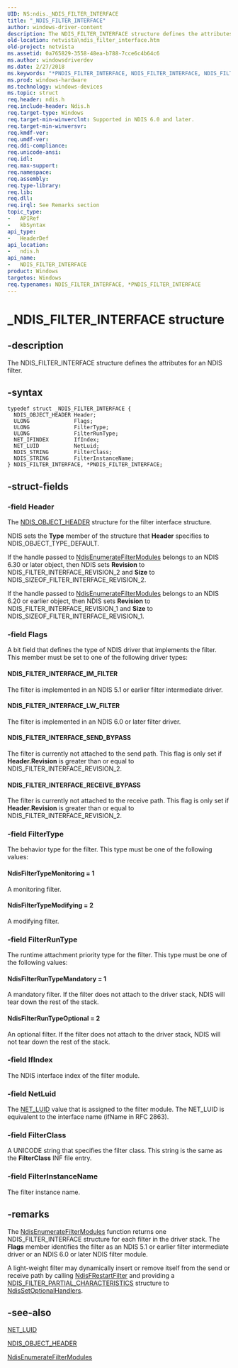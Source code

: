 ```yaml
---
UID: NS:ndis._NDIS_FILTER_INTERFACE
title: "_NDIS_FILTER_INTERFACE"
author: windows-driver-content
description: The NDIS_FILTER_INTERFACE structure defines the attributes for an NDIS filter.
old-location: netvista\ndis_filter_interface.htm
old-project: netvista
ms.assetid: 0a765829-3558-48ea-b788-7cce6c4b64c6
ms.author: windowsdriverdev
ms.date: 2/27/2018
ms.keywords: "*PNDIS_FILTER_INTERFACE, NDIS_FILTER_INTERFACE, NDIS_FILTER_INTERFACE structure [Network Drivers Starting with Windows Vista], PNDIS_FILTER_INTERFACE, PNDIS_FILTER_INTERFACE structure pointer [Network Drivers Starting with Windows Vista], _NDIS_FILTER_INTERFACE, filter_structures_ref_ec1f81f5-4aac-4e69-a8e1-96bc0c5f9958.xml, ndis/NDIS_FILTER_INTERFACE, ndis/PNDIS_FILTER_INTERFACE, netvista.ndis_filter_interface"
ms.prod: windows-hardware
ms.technology: windows-devices
ms.topic: struct
req.header: ndis.h
req.include-header: Ndis.h
req.target-type: Windows
req.target-min-winverclnt: Supported in NDIS 6.0 and later.
req.target-min-winversvr: 
req.kmdf-ver: 
req.umdf-ver: 
req.ddi-compliance: 
req.unicode-ansi: 
req.idl: 
req.max-support: 
req.namespace: 
req.assembly: 
req.type-library: 
req.lib: 
req.dll: 
req.irql: See Remarks section
topic_type:
-	APIRef
-	kbSyntax
api_type:
-	HeaderDef
api_location:
-	ndis.h
api_name:
-	NDIS_FILTER_INTERFACE
product: Windows
targetos: Windows
req.typenames: NDIS_FILTER_INTERFACE, *PNDIS_FILTER_INTERFACE
---
```


# _NDIS_FILTER_INTERFACE structure


## -description


The NDIS_FILTER_INTERFACE structure defines the attributes for an NDIS filter.


## -syntax


````
typedef struct _NDIS_FILTER_INTERFACE {
  NDIS_OBJECT_HEADER Header;
  ULONG              Flags;
  ULONG              FilterType;
  ULONG              FilterRunType;
  NET_IFINDEX        IfIndex;
  NET_LUID           NetLuid;
  NDIS_STRING        FilterClass;
  NDIS_STRING        FilterInstanceName;
} NDIS_FILTER_INTERFACE, *PNDIS_FILTER_INTERFACE;
````


## -struct-fields




### -field Header

The 
     <a href="..\ntddndis\ns-ntddndis-_ndis_object_header.md">NDIS_OBJECT_HEADER</a> structure for the
     filter interface structure. 

NDIS sets the 
     <b>Type</b> member of the structure that 
     <b>Header</b> specifies to NDIS_OBJECT_TYPE_DEFAULT.

If the handle passed to <a href="..\ndis\nf-ndis-ndisenumeratefiltermodules.md">NdisEnumerateFilterModules</a> belongs to an NDIS 6.30 or later object, then NDIS sets <b>Revision</b> to NDIS_FILTER_INTERFACE_REVISION_2 and <b>Size</b> to NDIS_SIZEOF_FILTER_INTERFACE_REVISION_2.

If the handle passed to <a href="..\ndis\nf-ndis-ndisenumeratefiltermodules.md">NdisEnumerateFilterModules</a> belongs to an NDIS 6.20 or earlier object, then NDIS sets <b>Revision</b> to NDIS_FILTER_INTERFACE_REVISION_1 and <b>Size</b> to NDIS_SIZEOF_FILTER_INTERFACE_REVISION_1.


### -field Flags

A bit field that defines the type of NDIS driver that implements the filter. This member must be
     set to one of the following driver types:
     





#### NDIS_FILTER_INTERFACE_IM_FILTER

The filter is implemented in an NDIS 5.1 or earlier filter intermediate driver.



#### NDIS_FILTER_INTERFACE_LW_FILTER

The filter is implemented in an NDIS 6.0 or later filter driver.



#### NDIS_FILTER_INTERFACE_SEND_BYPASS

The filter is currently not attached to the send path.  This flag is only set if <b>Header.Revision</b> is greater than or equal to NDIS_FILTER_INTERFACE_REVISION_2.



#### NDIS_FILTER_INTERFACE_RECEIVE_BYPASS

The filter is currently not attached to the receive path.  This flag is only set if <b>Header.Revision</b> is greater than or equal to NDIS_FILTER_INTERFACE_REVISION_2.



### -field FilterType

The behavior type for the filter. This type must be one of the following values:
     





#### NdisFilterTypeMonitoring = 1

A monitoring filter.



#### NdisFilterTypeModifying = 2

A modifying filter.


### -field FilterRunType

The runtime attachment priority type for the filter. This type must be one of the following
     values:
     





#### NdisFilterRunTypeMandatory = 1

A mandatory filter. If the filter does not attach to the driver stack, NDIS will tear down the
       rest of the stack.



#### NdisFilterRunTypeOptional = 2

An optional filter. If the filter does not attach to the driver stack, NDIS will not tear down the
       rest of the stack.


### -field IfIndex

The NDIS interface index of the filter module.


### -field NetLuid

The 
     <a href="https://msdn.microsoft.com/library/windows/hardware/ff568747">NET_LUID</a> value that is assigned to the filter
     module. The NET_LUID is equivalent to the interface name (ifName in 
     RFC 2863).


### -field FilterClass

A UNICODE string that specifies the filter class. This string is the same as the 
     <b>FilterClass</b> INF file entry.


### -field FilterInstanceName

The filter instance name.


## -remarks



The 
    <a href="..\ndis\nf-ndis-ndisenumeratefiltermodules.md">
    NdisEnumerateFilterModules</a> function returns one NDIS_FILTER_INTERFACE structure for each filter in
    the driver stack. The 
    <b>Flags</b> member identifies the filter as an NDIS 5.1 or earlier filter intermediate driver or an NDIS
    6.0 or later NDIS filter module.

A light-weight filter may dynamically insert or remove itself from the send or receive path by calling <a href="..\ndis\nf-ndis-ndisfrestartfilter.md">NdisFRestartFilter</a> and providing a <a href="..\ndis\ns-ndis-_ndis_filter_partial_characteristics.md">NDIS_FILTER_PARTIAL_CHARACTERISTICS</a> structure to <a href="..\ndis\nf-ndis-ndissetoptionalhandlers.md">NdisSetOptionalHandlers</a>.




## -see-also

<a href="https://msdn.microsoft.com/library/windows/hardware/ff568747">NET_LUID</a>



<a href="..\ntddndis\ns-ntddndis-_ndis_object_header.md">NDIS_OBJECT_HEADER</a>



<a href="..\ndis\nf-ndis-ndisenumeratefiltermodules.md">NdisEnumerateFilterModules</a>



 

 


